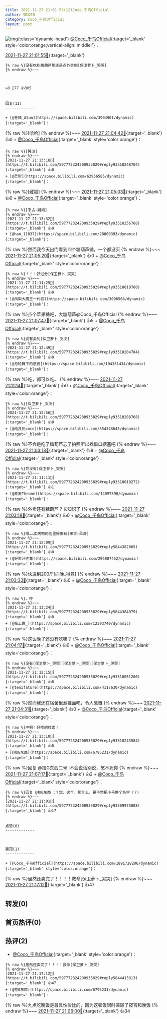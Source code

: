 ```yaml
---
title: 2021-11-27 21:01:55(12)Coco_千鸟Official
author: 御坂IO
category: Coco_千鸟Official
layout: post
---
```


![img](/images/85e485bc0dbd0cde4d15f24d7cffe9704618ad10.jpg){:class='dynamic-head'}
[@Coco_千鸟Official](https://space.bilibili.com/1891728206/dynamic){:target='_blank' style='color:orange;vertical-align: middle;'}：

[2021-11-27 21:01:55🔗](https://t.bilibili.com/597772324200935029){:target='_blank'}

~~~
{% raw %}没有吃到糖葫芦那还是点外卖吧[保卫萝卜_哭哭]
{% endraw %}~~~



↪️0 💬77 👍305


回复(11)
-------------

+ [@苍晴_ASun](https://space.bilibili.com/3904901/dynamic){:target='_blank'}：
~~~
{% raw %}[哈哈]
{% endraw %}~~~
[2021-11-27 21:04:42🔗](https://t.bilibili.com/597772324200935029#reply5844324954){:target='_blank'} 👍0
    + [@Coco_千鸟Official](https://space.bilibili.com/1891728206/dynamic){:target='_blank' style='color:orange'}：
~~~
{% raw %}[哭泣]
{% endraw %}~~~
[2021-11-27 21:13:18🔗](https://t.bilibili.com/597772324200935029#reply93510248704){:target='_blank'} 👍0
+ [@芒犁](https://space.bilibili.com/62956585/dynamic){:target='_blank'}：
~~~
{% raw %}[藏狐]
{% endraw %}~~~
[2021-11-27 21:05:03🔗](https://t.bilibili.com/597772324200935029#reply5844335728){:target='_blank'} 👍0
    + [@Coco_千鸟Official](https://space.bilibili.com/1891728206/dynamic){:target='_blank' style='color:orange'}：
~~~
{% raw %}[来古-疑问]
{% endraw %}~~~
[2021-11-27 21:13:32🔗](https://t.bilibili.com/597772324200935029#reply93510256768){:target='_blank'} 👍0
+ [@han_11037](https://space.bilibili.com/28809393/dynamic){:target='_blank'}：
~~~
{% raw %}然而我今天出门看到四个糖葫芦铺，一个都没买
{% endraw %}~~~
[2021-11-27 21:05:20🔗](https://t.bilibili.com/597772324200935029#reply5844336414){:target='_blank'} 👍0
    + [@Coco_千鸟Official](https://space.bilibili.com/1891728206/dynamic){:target='_blank' style='color:orange'}：
~~~
{% raw %}！！！好过分[保卫萝卜_哭哭]
{% endraw %}~~~
[2021-11-27 21:11:25🔗](https://t.bilibili.com/597772324200935029#reply93510019760){:target='_blank'} 👍0
+ [@凤梨大魔王一代目](https://space.bilibili.com/3096566/dynamic){:target='_blank'}：
~~~
{% raw %}点个苹果糖吧，大糖葫芦@Coco_千鸟Official
{% endraw %}~~~
[2021-11-27 21:07:47🔗](https://t.bilibili.com/597772324200935029#reply5844352007){:target='_blank'} 👍5
    + [@Coco_千鸟Official](https://space.bilibili.com/1891728206/dynamic){:target='_blank' style='color:orange'}：
~~~
{% raw %}没有卖的[保卫萝卜_哭哭]
{% endraw %}~~~
[2021-11-27 21:12:49🔗](https://t.bilibili.com/597772324200935029#reply93510204784){:target='_blank'} 👍0
+ [@月轮舞下的悲哀](https://space.bilibili.com/104331434/dynamic){:target='_blank'}：
~~~
{% raw %}吃，都可以吃。
{% endraw %}~~~
[2021-11-27 21:11:14🔗](https://t.bilibili.com/597772324200935029#reply5844369901){:target='_blank'} 👍0
    + [@Coco_千鸟Official](https://space.bilibili.com/1891728206/dynamic){:target='_blank' style='color:orange'}：
~~~
{% raw %}[保卫萝卜_哭哭]
{% endraw %}~~~
[2021-11-27 21:12:56🔗](https://t.bilibili.com/597772324200935029#reply93510208768){:target='_blank'} 👍0
+ [@纯良热coco](https://space.bilibili.com/354348643/dynamic){:target='_blank'}：
~~~
{% raw %}不会是吃了糖葫芦忘了拍照所以找借口搪塞吧
{% endraw %}~~~
[2021-11-27 21:03:18🔗](https://t.bilibili.com/597772324200935029#reply93509035920){:target='_blank'} 👍8
    + [@Coco_千鸟Official](https://space.bilibili.com/1891728206/dynamic){:target='_blank' style='color:orange'}：
~~~
{% raw %}并没有[保卫萝卜_哭哭]
{% endraw %}~~~
[2021-11-27 21:11:11🔗](https://t.bilibili.com/597772324200935029#reply93510010272){:target='_blank'} 👍1
+ [@麦麦Theone](https://space.bilibili.com/14097898/dynamic){:target='_blank'}：
~~~
{% raw %}外卖还有糖葫芦？长知识了
{% endraw %}~~~
[2021-11-27 21:03:18🔗](https://t.bilibili.com/597772324200935029#reply93509080112){:target='_blank'} 👍0
    + [@Coco_千鸟Official](https://space.bilibili.com/1891728206/dynamic){:target='_blank' style='color:orange'}：
~~~
{% raw %}嗯……卖烤鸭的店里好像有[来古-呆滞]
{% endraw %}~~~
[2021-11-27 21:12:09🔗](https://t.bilibili.com/597772324200935029#reply5844382065){:target='_blank'} 👍0
+ [@好果汁往事](https://space.bilibili.com/296087452/dynamic){:target='_blank'}：
~~~
{% raw %}快进到200斤[向晚_得意]
{% endraw %}~~~
[2021-11-27 21:03:33🔗](https://t.bilibili.com/597772324200935029#reply93509089312){:target='_blank'} 👍0
    + [@Coco_千鸟Official](https://space.bilibili.com/1891728206/dynamic){:target='_blank' style='color:orange'}：
~~~
{% raw %}。哼
{% endraw %}~~~
[2021-11-27 21:13:24🔗](https://t.bilibili.com/597772324200935029#reply5844384979){:target='_blank'} 👍0
+ [@薤上露_](https://space.bilibili.com/12393740/dynamic){:target='_blank'}：
~~~
{% raw %}这么晚了还没有吃嘛？
{% endraw %}~~~
[2021-11-27 21:04:17🔗](https://t.bilibili.com/597772324200935029#reply93509115328){:target='_blank'} 👍0
    + [@Coco_千鸟Official](https://space.bilibili.com/1891728206/dynamic){:target='_blank' style='color:orange'}：
~~~
{% raw %}没有[保卫萝卜_哭哭][保卫萝卜_哭哭][保卫萝卜_哭哭]
{% endraw %}~~~
[2021-11-27 21:12:15🔗](https://t.bilibili.com/597772324200935029#reply93510051200){:target='_blank'} 👍0
+ [@tenifature](https://space.bilibili.com/4117630/dynamic){:target='_blank'}：
~~~
{% raw %}然而我还在宿舍里煮挂面吃，令人感慨
{% endraw %}~~~
[2021-11-27 21:04:31🔗](https://t.bilibili.com/597772324200935029#reply93509243008){:target='_blank'} 👍0
    + [@Coco_千鸟Official](https://space.bilibili.com/1891728206/dynamic){:target='_blank' style='color:orange'}：
~~~
{% raw %}冲啊！好吃的挂面！
{% endraw %}~~~
[2021-11-27 21:13:10🔗](https://t.bilibili.com/597772324200935029#reply93510243584){:target='_blank'} 👍0
+ [@拉G东西](https://space.bilibili.com/6795231/dynamic){:target='_blank'}：
~~~
{% raw %}回复 @拉G东西二号 :不会说话别说，憋不死你
{% endraw %}~~~
[2021-11-27 21:07:17🔗](https://t.bilibili.com/597772324200935029#reply93509544688){:target='_blank'} 👍2
    + [@Coco_千鸟Official](https://space.bilibili.com/1891728206/dynamic){:target='_blank' style='color:orange'}：
~~~
{% raw %}回复 @拉G东西 :？您，这个，那什么，要不然把小号换个名字（？）
{% endraw %}~~~
[2021-11-27 21:11:01🔗](https://t.bilibili.com/597772324200935029#reply93509975888){:target='_blank'} 👍17


点赞(0)
-------------



置顶(1)
-------------

+ [@Coco_千鸟Official](https://space.bilibili.com/1891728206/dynamic){:target='_blank' style='color:orange'}：
~~~
{% raw %}居然还卖完了！！！！救命[保卫萝卜_哭哭]
{% endraw %}~~~
[2021-11-27 21:17:12🔗](https://t.bilibili.com/597772324200935029#reply5844413813){:target='_blank'} 👍47


转发(0)
-------------



首页热评(0)
-------------



热评(2)
-------------

+ [@Coco_千鸟Official](https://space.bilibili.com/1891728206/dynamic){:target='_blank' style='color:orange'}：
~~~
{% raw %}居然还卖完了！！！！救命[保卫萝卜_哭哭]
{% endraw %}~~~
[2021-11-27 21:17:12🔗](https://t.bilibili.com/597772324200935029#reply5844413813){:target='_blank'} 👍47
+ [@拉G东西](https://space.bilibili.com/6795231/dynamic){:target='_blank'}：
~~~
{% raw %}九点吃晚饭是最具性价比的，因为这顿饭同时兼顾了夜宵和晚饭
{% endraw %}~~~
[2021-11-27 21:06:00🔗](https://t.bilibili.com/597772324200935029#reply5844337882){:target='_blank'} 👍34


